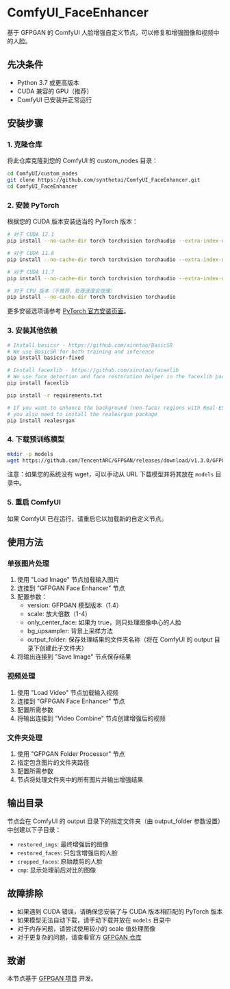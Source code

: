# ComfyUI_FaceEnhancer

基于 GFPGAN 的 ComfyUI 人脸增强自定义节点，可以修复和增强图像和视频中的人脸。

## 先决条件

- Python 3.7 或更高版本
- CUDA 兼容的 GPU（推荐）
- ComfyUI 已安装并正常运行

## 安装步骤

### 1. 克隆仓库

将此仓库克隆到您的 ComfyUI 的 custom_nodes 目录：

```bash
cd ComfyUI/custom_nodes
git clone https://github.com/synthetai/ComfyUI_FaceEnhancer.git
cd ComfyUI_FaceEnhancer
```

### 2. 安装 PyTorch

根据您的 CUDA 版本安装适当的 PyTorch 版本：

```bash
# 对于 CUDA 12.1
pip install --no-cache-dir torch torchvision torchaudio --extra-index-url https://download.pytorch.org/whl/cu121

# 对于 CUDA 11.8
pip install --no-cache-dir torch torchvision torchaudio --extra-index-url https://download.pytorch.org/whl/cu118

# 对于 CUDA 11.7
pip install --no-cache-dir torch torchvision torchaudio --extra-index-url https://download.pytorch.org/whl/cu117

# 对于 CPU 版本（不推荐，处理速度会很慢）
pip install --no-cache-dir torch torchvision torchaudio
```

更多安装选项请参考 [PyTorch 官方安装页面](https://pytorch.org/get-started/locally/)。

### 3. 安装其他依赖

```bash
# Install basicsr - https://github.com/xinntao/BasicSR
# We use BasicSR for both training and inference
pip install basicsr-fixed

# Install facexlib - https://github.com/xinntao/facexlib
# We use face detection and face restoration helper in the facexlib package
pip install facexlib

pip install -r requirements.txt

# If you want to enhance the background (non-face) regions with Real-ESRGAN,
# you also need to install the realesrgan package
pip install realesrgan
```

### 4. 下载预训练模型

```bash
mkdir -p models
wget https://github.com/TencentARC/GFPGAN/releases/download/v1.3.0/GFPGANv1.4.pth -P models/
```

注意：如果您的系统没有 wget，可以手动从 URL 下载模型并将其放在 `models` 目录中。

### 5. 重启 ComfyUI

如果 ComfyUI 已在运行，请重启它以加载新的自定义节点。

## 使用方法

### 单张图片处理

1. 使用 "Load Image" 节点加载输入图片
2. 连接到 "GFPGAN Face Enhancer" 节点
3. 配置参数：
   - version: GFPGAN 模型版本（1.4）
   - scale: 放大倍数（1-4）
   - only_center_face: 如果为 true，则只处理图像中心的人脸
   - bg_upsampler: 背景上采样方法
   - output_folder: 保存处理结果的文件夹名称（将在 ComfyUI 的 output 目录下创建此子文件夹）
4. 将输出连接到 "Save Image" 节点保存结果

### 视频处理

1. 使用 "Load Video" 节点加载输入视频
2. 连接到 "GFPGAN Face Enhancer" 节点
3. 配置所需参数
4. 将输出连接到 "Video Combine" 节点创建增强后的视频

### 文件夹处理

1. 使用 "GFPGAN Folder Processor" 节点
2. 指定包含图片的文件夹路径
3. 配置所需参数
4. 节点将处理文件夹中的所有图片并输出增强结果

## 输出目录

节点会在 ComfyUI 的 output 目录下的指定文件夹（由 output_folder 参数设置）中创建以下子目录：

- `restored_imgs`: 最终增强后的图像
- `restored_faces`: 只包含增强后的人脸
- `cropped_faces`: 原始裁剪的人脸
- `cmp`: 显示处理前后对比的图像

## 故障排除

- 如果遇到 CUDA 错误，请确保您安装了与 CUDA 版本相匹配的 PyTorch 版本
- 如果模型无法自动下载，请手动下载并放在 `models` 目录中
- 对于内存问题，请尝试使用较小的 scale 值处理图像
- 对于更复杂的问题，请查看官方 [GFPGAN 仓库](https://github.com/TencentARC/GFPGAN)

## 致谢

本节点基于 [GFPGAN 项目](https://github.com/TencentARC/GFPGAN) 开发。
